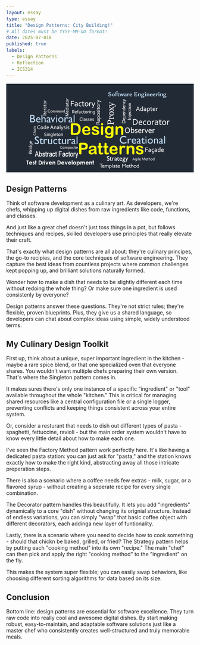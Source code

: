 ```yaml
---
layout: essay
type: essay
title: "Design Patterns: City Building!"
# All dates must be YYYY-MM-DD format!
date: 2025-07-018
published: true
labels:
  - Design Patterns
  - Reflection
  - ICS314
---
```


<img class="img-fluid" src="../img/design_pattern.jpeg">

## Design Patterns

Think of software development as a culinary art. As developers, we're chefs, whipping up digital dishes from raw ingredients like code, functions, and classes. 

And just like a great chef doesn't just toss things in a pot, but follows techniques and recipes, skilled developers use principles that really elevate their craft.

That's exactly what design patterns are all about: they're culinary principes, the go-to recipies, and the core techniques of software engineering. They capture the best ideas from countless projects where common challenges kept popping up, and brilliant solutions naturally formed.

Wonder how to make a dish that needs to be slightly different each time without redoing the whole thing? Or make sure one ingredient is used consistenly by everyone?

Design patterns answer these questions. They're not strict rules; they're flexible, proven blueprints. Plus, they give us a shared language, so developers can chat about complex ideas using simple, widely understood terms.

## My Culinary Design Toolkit

First up, think about a unique, super important ingredient in the kitchen - maybe a rare spice blend, or that one specialized oven that everyone shares. You wouldn't want multiple chefs preparing their own version. That's where the Singleton pattern comes in. 
 
It makes sures there's only one instance of a specific "ingredient" or "tool" available throughout the whole "kitchen." This is critical for managing shared resources like a central configuration file or a single logger, preventing conflicts and keeping things consistent across your entire system.


Or, consider a resturant that needs  to dish out different types of pasta - spaghetti, fettuccine, ravioli - but the main order system wouldn't have to know every little detail about how to make each one.

I've seen the Factory Method pattern work perfectly here. It's like having a dedicated pasta station: you can just ask for "pasta," and the station knows exactly how to make the right kind, abstracting away all those intricate preperation steps. 


There is also a scenario where a coffee needs few extras - milk, sugar, or a flavored syrup - without creating a seperate recipe for every single combination. 

The Decorator pattern handles this beautifully. It lets you add "ingredients" dynamically to a core "dish" without changing its orignial structure. Instead of endless variations, you can simply "wrap" that basic coffee object with different decorators, each addinga  new layer of funtionality. 


Lastly, there is a scenario where you need to decide how to cook something - should that chickn be baked, grilled, or fried? The Strategy pattern helps by putting each "cooking method" into its own "recipe." The main "chef" can then pick and apply the right "cooking method" to the "ingredient" on the fly.

This makes the system super flexible; you can easily swap behaviors, like choosing different sorting algorithms for data based on its size.

## Conclusion

Bottom line: design patterns are essential for software excellence. They turn raw code into really cool and awesome digital dishes. By start making robust, easy-to-maintain, and adaptable software solutions just like a master chef who consistently creates well-structured and truly memorable meals.
